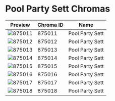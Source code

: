 # Pool Party Sett Chromas



| Preview | Chroma ID | Name |
|---------|-----------|------|
| ![875011](https://raw.communitydragon.org/latest/plugins/rcp-be-lol-game-data/global/default/v1/champion-chroma-images/875/875011.png) | 875011 | Pool Party Sett |
| ![875012](https://raw.communitydragon.org/latest/plugins/rcp-be-lol-game-data/global/default/v1/champion-chroma-images/875/875012.png) | 875012 | Pool Party Sett |
| ![875013](https://raw.communitydragon.org/latest/plugins/rcp-be-lol-game-data/global/default/v1/champion-chroma-images/875/875013.png) | 875013 | Pool Party Sett |
| ![875014](https://raw.communitydragon.org/latest/plugins/rcp-be-lol-game-data/global/default/v1/champion-chroma-images/875/875014.png) | 875014 | Pool Party Sett |
| ![875015](https://raw.communitydragon.org/latest/plugins/rcp-be-lol-game-data/global/default/v1/champion-chroma-images/875/875015.png) | 875015 | Pool Party Sett |
| ![875016](https://raw.communitydragon.org/latest/plugins/rcp-be-lol-game-data/global/default/v1/champion-chroma-images/875/875016.png) | 875016 | Pool Party Sett |
| ![875017](https://raw.communitydragon.org/latest/plugins/rcp-be-lol-game-data/global/default/v1/champion-chroma-images/875/875017.png) | 875017 | Pool Party Sett |
| ![875018](https://raw.communitydragon.org/latest/plugins/rcp-be-lol-game-data/global/default/v1/champion-chroma-images/875/875018.png) | 875018 | Pool Party Sett |